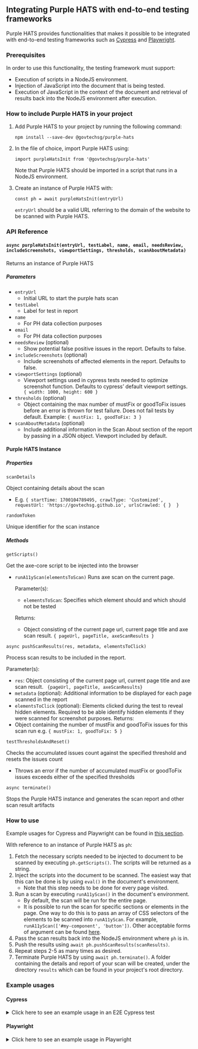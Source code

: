 ## Integrating Purple HATS with end-to-end testing frameworks

Purple HATS provides functionalities that makes it possible to be integrated with end-to-end testing frameworks such as [Cypress](https://www.cypress.io/) and [Playwright](https://playwright.dev/).

### Prerequisites

In order to use this functionality, the testing framework must support:

- Execution of scripts in a NodeJS environment.
- Injection of JavaScript into the document that is being tested.
- Execution of JavaScript in the context of the document and retrieval of results back into the NodeJS environment after execution.

### How to include Purple HATS in your project

1. Add Purple HATS to your project by running the following command:

   `npm install --save-dev @govtechsg/purple-hats`

2. In the file of choice, import Purple HATS using:

   `import purpleHatsInit from '@govtechsg/purple-hats'`

   Note that Purple HATS should be imported in a script that runs in a NodeJS environment.

3. Create an instance of Purple HATS with:

   `const ph = await purpleHatsInit(entryUrl)`

   `entryUrl` should be a valid URL referring to the domain of the website to be scanned with Purple HATS.

### API Reference

#### `async purpleHatsInit(entryUrl, testLabel, name, email, needsReview, includeScreenshots, viewportSettings, thresholds, scanAboutMetadata)`

Returns an instance of Purple HATS

##### Parameters

- `entryUrl`
  - Initial URL to start the purple hats scan
- `testLabel`
  - Label for test in report
- `name`
  - For PH data collection purposes
- `email`
  - For PH data collection purposes
- `needsReview` (optional)
  - Show potential false positive issues in the report. Defaults to false.
- `includeScreenshots` (optional)
  - Include screenshots of affected elements in the report. Defaults to false.
- `viewportSettings` (optional)
  - Viewport settings used in cypress tests needed to optimize screenshot function. Defaults to cypress’ default viewport settings. ` { width: 1000, height: 600 }`
- `thresholds` (optional)
  - Object containing the max number of mustFix or goodToFix issues before an error is thrown for test failure. Does not fail tests by default. Example: `{ mustFix: 1, goodToFix: 3 }`
- `scanAboutMetadata` (optional)
  - Include additional information in the Scan About section of the report by passing in a JSON object. Viewport included by default.

#### Purple HATS Instance

##### Properties

`scanDetails`

Object containing details about the scan
- E.g. `{
  startTime: 1700104789495,
  crawlType: 'Customized',
  requestUrl: 'https://govtechsg.github.io',
  urlsCrawled: { } 
}`

`randomToken`

Unique identifier for the scan instance

##### Methods

`getScripts()`

Get the axe-core script to be injected into the browser

- `runA11yScan(elementsToScan)`
  Runs axe scan on the current page.
  
  Parameter(s):
  - `elementsToScan`: Specifies which element should and which should not be tested
  
  Returns:
  - Object consisting of the current page url, current page title and axe scan result. `{ pageUrl, pageTitle, axeScanResults }`

`async pushScanResults(res, metadata, elementsToClick)`

Process scan results to be included in the report.

Parameter(s):

- `res`: Object consisting of the current page url, current page title and axe scan result. ` {pageUrl, pageTitle, axeScanResults}`
- `metadata` (optional): Additional information to be displayed for each page scanned in the report
- `elementsToClick` (optional): Elements clicked during the test to reveal hidden elements. Required to be able identify hidden elements if they were scanned for screenshot purposes.
  Returns:
- Object containing the number of mustFix and goodToFix issues for this scan run e.g. `{ mustFix: 1, goodToFix: 5 }`

`testThresholdsAndReset()`

Checks the accumulated issues count against the specified threshold and resets the issues count

- Throws an error if the number of accumulated mustFix or goodToFix issues exceeds either of the specified thresholds

`async terminate()`

Stops the Purple HATS instance and generates the scan report and other scan result artifacts

### How to use

Example usages for Cypress and Playwright can be found in [this section](#example-usages).

With reference to an instance of Purple HATS as `ph`:

1. Fetch the necessary scripts needed to be injected to document to be scanned by executing `ph.getScripts()`. The scripts will be returned as a string.
2. Inject the scripts into the document to be scanned. The easiest way that this can be done is by using `eval()` in the document's environment.
   - Note that this step needs to be done for every page visited.
3. Run a scan by executing `runA11yScan()` in the document's environment.
   - By default, the scan will be run for the entire page.
   - It is possible to run the scan for specific sections or elements in the page. One way to do this is to pass an array of CSS selectors of the elements to be scanned into `runA11yScan`. For example, `runA11yScan(['#my-component', 'button'])`. Other acceptable forms of argument can be found [here](https://github.com/dequelabs/axe-core/blob/develop/doc/API.md#context-parameter).
4. Pass the scan results back into the NodeJS environment where `ph` is in.
5. Push the results using `await ph.pushScanResults(scanResults)`.
6. Repeat steps 2-5 as many times as desired.
7. Terminate Purple HATS by using `await ph.terminate()`. A folder containing the details and report of your scan will be created, under the directory `results` which can be found in your project's root directory.

### Example usages

#### Cypress

<details>
<summary>Click here to see an example usage in an E2E Cypress test</summary>

We will be creating the following files in a demo Cypress project:

    ├── cypress
    │   ├── e2e
    │   │   └── spec.cy.js
    │   └── support
    │       └── e2e.js
    ├── cypress.config.js
    └── package.json

Create a <code>package.json</code> by running <code>npm init</code> . Accept the default options or customise it as needed.

Change the type of npm package to module by running <code>npm pkg set type="module";</code>

Install the following node dependencies by running <code>npm install cypress @govtechsg/purple-hats --save-dev </code>

Navigate to <code>node_modules/@govtechsg/purple-hats</code> and run <code>npm install</code> within the folder to install remaining Purple HATS dependencies:

    cd node_modules/@govtechsg/purple-hats
    npm install
    cd ../../..

Create <code>cypress.config.js</code> with the following contents, and change your Name, E-mail address, and boolean value for whether rule items requiring manual review in the report should be displayed below:

    import { defineConfig } from "cypress";
    import purpleHatsInit from "@govtechsg/purple-hats";

    const viewportSettings = { width: 1920, height: 1000 };
    const thresholds = {};
    const scanAboutMetadata = {};

    const ph = await purpleHatsInit(
        "https://govtechsg.github.io",
        "Demo Cypress Scan",
        "Your Name",
        "email@domain.com",
        false,
        true,
        viewportSettings,
        thresholds,
        scanAboutMetadata,
    );

    export default defineConfig({
        taskTimeout: 120000, // need to extend as screenshot function requires some time
        viewportHeight: viewportSettings.height,
        viewportWidth: viewportSettings,width
        e2e: {
            setupNodeEvents(on, config) {
                on("task", {
                    getPhScripts() {
                        return ph.getScripts();
                    },
                    async pushPhScanResults({res, metadata, elementsToClick}) {
                        return await ph.pushScanResults(res, metadata, elementsToClick);
                    },
                    returnResultsDir() {
                        return `results/${ph.randomToken}_${ph.scanDetails.urlsCrawled.scanned.length}pages/reports/report.html`;
                    },
                    finishPhTestCase() {
                        ph.testThresholdsAndReset();
                        return null;
                    },
                    async terminatePh() {
                        return await ph.terminate();
                    },
                });
            },
        },
    });

Create a sub-folder and file <code>cypress/support/e2e.js</code> with the following contents::

    Cypress.Commands.add("injectPhScripts", () => {
        cy.task("getPhScripts").then((s) => {
            cy.window().then((win) => {
                win.eval(s);
            });
        });
    });

    Cypress.Commands.add("runPhScan", ({ elementsToScan, metadata, elementsToClick }) => {
        cy.window().then(async (win) => {
            const res = await win.runA11yScan(elements);
            cy.task("pushPhScanResults", res);
        });
    });

    Cypress.Commands.add(“finishPhTestCase”, () => {
        cy.task(“finishPhTestCase”);
    });

    Cypress.Commands.add("terminatePh", () => {
        cy.task("terminatePh");
    });

Create <code>cypress/e2e/spec.cy.js</code> with the following contents:

    describe("template spec", () => {
        it("should run purple HATS", () => {
            cy.visit(
                "https://govtechsg.github.io/purple-banner-embeds/purple-integrated-scan-example.htm"
            );
            cy.injectPhScripts();
            cy.runPhScan();
            cy.get(“button”).click();
            // Run a scan on <input> and <button> elements
            cy.runPhScan({
                elementsToScan: ["input", "button"],
                metadata: "Clicked button",
                elementsToClick: ["button"]
            });

            cy.finishPhTestCase();
            cy.terminatePh();
        });
    });

Run your test with <code>npx cypress run</code> .

You will see Purple HATS results generated in <code>results</code> folder.

</details>

#### Playwright

<details>
    <summary>Click here to see an example usage in Playwright</summary>

Create a <code>package.json</code> by running <code>npm init</code> . Accept the default options or customise it as needed.

Install the following node dependencies by running <code>npm install playwright @govtechsg/purple-hats --save-dev </code>

Navigate to <code>node_modules/@govtechsg/purple-hats</code> and run <code>npm install</code> within the folder to install remaining Purple HATS dependencies.

On your project's root folder, create a Playwright test file <code>ph-playwright-demo.js</code>:

    import { chromium } from "playwright";
    import purpleHatsInit from "@govtechsg/purple-hats";

    const ph = await purpleHatsInit(
        "https://govtechsg.github.io",
        "Demo Playwright Scan",
        "Your Name",
        "email@domain.com"
    );

    (async () => {
        const browser = await chromium.launch({
            headless: false,
        });
        const context = await browser.newContext();
        const page = await context.newPage();

        const runPhScan = async (elementsToScan) => {
            const scanRes = await page.evaluate(
                async elementsToScan => await runA11yScan(elementsToScan),
                elementsToScan,
            );
            await ph.pushScanResults(scanRes);
        };

        await page.goto('https://govtechsg.github.io/purple-banner-embeds/purple-integrated-scan-example.htm');
        await page.evaluate(ph.getScripts());
        await runPhScan();

        await page.getByRole('button', { name: 'Click Me' }).click();
        // Run a scan on <input> and <button> elements
        await runPhScan(['input', 'button'])

        // ---------------------
        await context.close();
        await browser.close();
        await ph.terminate();
    })();

Run your test with <code>node ph-playwright-demo.js</code> .

You will see Purple HATS results generated in <code>results</code> folder.

</details>
